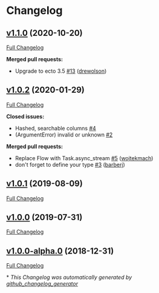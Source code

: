 # Changelog

## [v1.1.0](https://github.com/danielberkompas/cloak_ecto/tree/v1.1.0) (2020-10-20)

[Full Changelog](https://github.com/danielberkompas/cloak_ecto/compare/v1.0.2...v1.1.0)

**Merged pull requests:**

- Upgrade to ecto 3.5 [\#13](https://github.com/danielberkompas/cloak_ecto/pull/13) ([drewolson](https://github.com/drewolson))

## [v1.0.2](https://github.com/danielberkompas/cloak_ecto/tree/v1.0.2) (2020-01-29)

[Full Changelog](https://github.com/danielberkompas/cloak_ecto/compare/v1.0.1...v1.0.2)

**Closed issues:**

- Hashed, searchable columns [\#4](https://github.com/danielberkompas/cloak_ecto/issues/4)
- \(ArgumentError\) invalid or unknown [\#2](https://github.com/danielberkompas/cloak_ecto/issues/2)

**Merged pull requests:**

- Replace Flow with Task.async\_stream [\#5](https://github.com/danielberkompas/cloak_ecto/pull/5) ([wojtekmach](https://github.com/wojtekmach))
- don't forget to define your type [\#3](https://github.com/danielberkompas/cloak_ecto/pull/3) ([barberj](https://github.com/barberj))

## [v1.0.1](https://github.com/danielberkompas/cloak_ecto/tree/v1.0.1) (2019-08-09)

[Full Changelog](https://github.com/danielberkompas/cloak_ecto/compare/v1.0.0...v1.0.1)

## [v1.0.0](https://github.com/danielberkompas/cloak_ecto/tree/v1.0.0) (2019-07-31)

[Full Changelog](https://github.com/danielberkompas/cloak_ecto/compare/v1.0.0-alpha.0...v1.0.0)

## [v1.0.0-alpha.0](https://github.com/danielberkompas/cloak_ecto/tree/v1.0.0-alpha.0) (2018-12-31)

[Full Changelog](https://github.com/danielberkompas/cloak_ecto/compare/91a4ca35b6f96e1f12d9b4efa804af89a8e6c3eb...v1.0.0-alpha.0)



\* *This Changelog was automatically generated by [github_changelog_generator](https://github.com/github-changelog-generator/github-changelog-generator)*
